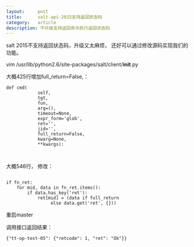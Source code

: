 ```yaml
---
layout:     post
title:      salt-api-2015支持返回状态码
category:   article
description: 不升级支持返回命令执行返回状态码
---
```



salt 2015不支持返回状态码，升级又太麻烦， 还好可以通过修改源码实现我们的功能。

vim /usr/lib/python2.6/site-packages/salt/client/__init__.py


大概425行增加full_return=False,：


```
def cmd(
            self,
            tgt,
            fun,
            arg=(),
            timeout=None,
            expr_form='glob',
            ret='',
            jid='',
            full_return=False,
            kwarg=None,
            **kwargs):
            
            
```

大概546行， 修改：



```
                 
if fn_ret:
    for mid, data in fn_ret.items():
        if data.has_key('ret'):
            ret[mid] = (data if full_return
                 else data.get('ret', {}))                 
```

重启master

调用接口返回结果：



```
{"tt-op-test-05": {"retcode": 1, "ret": "Ok"}}
```



